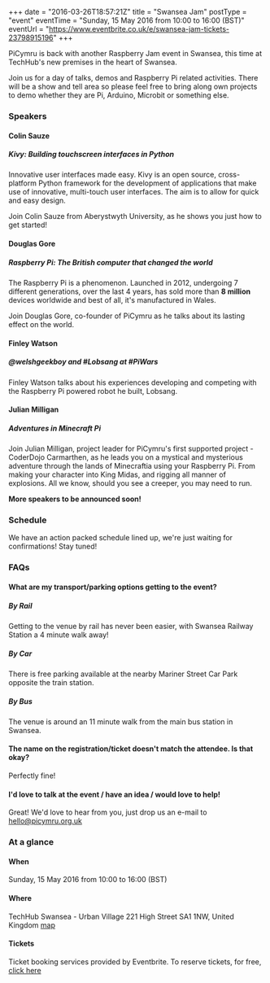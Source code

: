 +++
date = "2016-03-26T18:57:21Z"
title = "Swansea Jam"
postType = "event"
eventTime = "Sunday, 15 May 2016 from 10:00 to 16:00 (BST)"
eventUrl = "https://www.eventbrite.co.uk/e/swansea-jam-tickets-23798915196"
+++

PiCymru is back with another Raspberry Jam event in Swansea, this time at TechHub's new premises in the heart of Swansea.
<!--more-->
Join us for a day of talks, demos and Raspberry Pi related activities.
There will be a show and tell area so please feel free to bring along own projects to demo whether they are Pi, Arduino, Microbit or something else.

### Speakers
#### Colin Sauze
##### Kivy: Building touchscreen interfaces in Python
Innovative user interfaces made easy. Kivy is an open source, cross-platform Python framework for the development of applications that make use of innovative, multi-touch user interfaces. The aim is to allow for quick and easy design.

Join Colin Sauze from Aberystwyth University, as he shows you just how to get started!

#### Douglas Gore
##### Raspberry Pi: The British computer that changed the world
The Raspberry Pi is a phenomenon. Launched in 2012, undergoing 7 different generations, over the last 4 years, has sold more than **8 million** devices worldwide and best of all, it's manufactured in Wales.

Join Douglas Gore, co-founder of PiCymru as he talks about its lasting effect on the world.

#### Finley Watson
##### @welshgeekboy and #Lobsang at #PiWars
Finley Watson talks about his experiences developing and competing with the Raspberry Pi powered robot he built, Lobsang.

#### Julian Milligan
##### Adventures in Minecraft Pi
Join Julian Milligan, project leader for PiCymru's first supported project - CoderDojo Carmarthen, as he leads you on a mystical and mysterious adventure through the lands of Minecraftia using your Raspberry Pi. From making your character into King Midas, and rigging all manner of explosions. All we know, should you see a creeper, you may need to run.

**More speakers to be announced soon!**

### Schedule
We have an action packed schedule lined up, we're just waiting for confirmations! Stay tuned!

### FAQs
#### What are my transport/parking options getting to the event?
##### By Rail
Getting to the venue by rail has never been easier, with Swansea Railway Station a 4 minute walk away!
##### By Car
There is free parking available at the nearby Mariner Street Car Park opposite the train station.
##### By Bus
The venue is around an 11 minute walk from the main bus station in Swansea.

#### The name on the registration/ticket doesn't match the attendee. Is that okay?
Perfectly fine!

#### I'd love to talk at the event / have an idea / would love to help!
Great! We'd love to hear from you, just drop us an e-mail to hello@picymru.org.uk

### At a glance
#### When
Sunday, 15 May 2016 from 10:00 to 16:00 (BST)

#### Where
TechHub Swansea - Urban Village 221 High Street SA1 1NW, United Kingdom [map](https://maps.google.com/?saddr=Current+Location&daddr=51.6232785,-3.942076899999961&driving)

#### Tickets
Ticket booking services provided by Eventbrite. To reserve tickets, for free, [click here](http://swanseajam2016.eventbrite.com/?aff=picymru)
